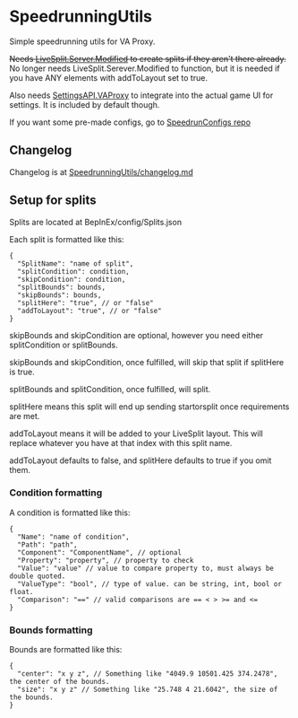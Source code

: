 # SpeedrunningUtils

Simple speedrunning utils for VA Proxy.

~~Needs [LiveSplit.Server.Modified](https://github.com/tairasoul/LiveSplit.Server.Modified) to create splits if they aren't there already.~~
No longer needs LiveSplit.Serever.Modified to function, but it is needed if you have ANY elements with addToLayout set to true.

Also needs [SettingsAPI.VAProxy](https://github.com/tairasoul/SettingsAPI.VAProxy) to integrate into the actual game UI for settings. It is included by default though.

If you want some pre-made configs, go to [SpeedrunConfigs repo](https://github.com/tairasoul/VAProxy.SpeedrunConfigs)

## Changelog

Changelog is at [SpeedrunningUtils/changelog.md](https://github.com/tairasoul/VAProxy.SpeedrunningUtils/blob/master/changelog.md)

## Setup for splits

Splits are located at BepInEx/config/Splits.json

Each split is formatted like this:

```json5
{
  "SplitName": "name of split",
  "splitCondition": condition,
  "skipCondition": condition,
  "splitBounds": bounds,
  "skipBounds": bounds,
  "splitHere": "true", // or "false"
  "addToLayout": "true", // or "false"
}
```

skipBounds and skipCondition are optional, however you need either splitCondition or splitBounds.

skipBounds and skipCondition, once fulfilled, will skip that split if splitHere is true.

splitBounds and splitCondition, once fulfilled, will split.

splitHere means this split will end up sending startorsplit once requirements are met.

addToLayout means it will be added to your LiveSplit layout. This will replace whatever you have at that index with this split name.

addToLayout defaults to false, and splitHere defaults to true if you omit them.

### Condition formatting

A condition is formatted like this:

```json5
{
  "Name": "name of condition",
  "Path": "path",
  "Component": "ComponentName", // optional
  "Property": "property", // property to check
  "Value": "value" // value to compare property to, must always be double quoted.
  "ValueType": "bool", // type of value. can be string, int, bool or float.
  "Comparison": "==" // valid comparisons are == < > >= and <=
}
```

### Bounds formatting

Bounds are formatted like this:

```json5
{
  "center": "x y z", // Something like "4049.9 10501.425 374.2478", the center of the bounds.
  "size": "x y z" // Something like "25.748 4 21.6042", the size of the bounds.
}
```
